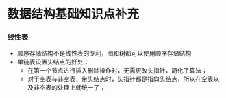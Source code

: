 #  数据结构基础知识点补充

###  线性表
* 顺序存储结构不是线性表的专利，图和树都可以使用顺序存储结构
* 单链表设置头结点的好处：
	* 在第一个节点进行插入删除操作时，无需更改头指针，简化了算法；
	* 对于空表与非空表，带头结点时，头指针都是指向头结点，所以在空表以及非空表的处理上就统一了；
